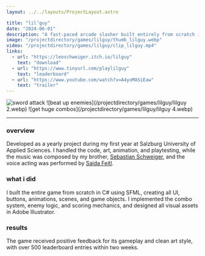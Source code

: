 ```yaml
---
layout: ../../layouts/ProjectLayout.astro

title: "lil’guy"
date: "2024-06-01"
description: "A fast-paced arcade slasher built entirely from scratch in C# using SFML. Players control the lil’guy, performing combos to defeat enemies, rack up points, and compete on the online leaderboard."
image: "/projectdirectory/games/lilguy/thumb_lilguy.webp"
video: "/projectdirectory/games/lilguy/clip_lilguy.mp4"
links:
  - url: "https://leoschweiger.itch.io/lilguy"
    text: "download"
  - url: "https://www.tinyurl.com/playlilguy"
    text: "leaderboard"
  - url: "https://www.youtube.com/watch?v=A4yoMASiEaw"
    text: "trailer"
---
```


![sword attack](/projectdirectory/games/lilguy/thumb_lilguy.webp)
![beat up enemies](/projectdirectory/games/lilguy/lilguy 2.webp)
![get huge combos](/projectdirectory/games/lilguy/lilguy 4.webp)

---

### overview
Developed as a yearly project during my first year at Salzburg University of Applied Sciences. I handled the code, art, animation, and playtesting, while the music was composed by my brother, [Sebastian Schweiger](https://www.schweigersebi.com/), and the voice acting was performed by [Saida Feitl](https://www.instagram.com/saidaftl).

### what i did
I built the entire game from scratch in C# using SFML, creating all UI, buttons, animations, scenes, and game objects. I implemented the combo system, enemy logic, and scoring mechanics, and designed all visual assets in Adobe Illustrator.

### results
The game received positive feedback for its gameplay and clean art style, with over 500 leaderboard entries within two weeks.
